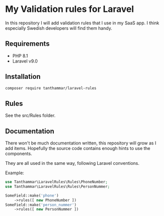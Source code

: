 # My Validation rules for Laravel
In this repository I will add validation rules that I use in my SaaS app. I think especially Swedish developers will find them handy.

## Requirements
- PHP 8.1
- Laravel v9.0

## Installation
```bash
composer require tanthammar/laravel-rules
```

## Rules
See the src/Rules folder.

## Documentation
There won't be much documentation written, this repository will grow as I add items.
Hopefully the source code contains enough hints to use the components.

They are all used in the same way, following Laravel conventions. 

Example:
```php
use Tanthammar\LaravelRules\Rules\PhoneNumber;
use Tanthammar\LaravelRules\Rules\PersonNummer;

SomeField::make('phone')
    ->rules([ new PhoneNumber ])
SomeField::make('person_nummer')
    ->rules([ new PersonNummer ])
```




